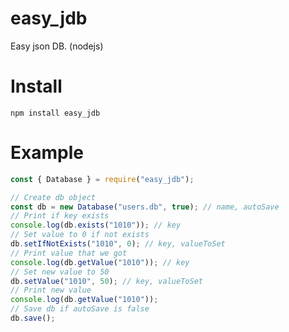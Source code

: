 # easy_jdb
 Easy json DB. (nodejs)

# Install
`npm install easy_jdb`

# Example
```js
const { Database } = require("easy_jdb");

// Create db object
const db = new Database("users.db", true); // name, autoSave
// Print if key exists
console.log(db.exists("1010")); // key
// Set value to 0 if not exists
db.setIfNotExists("1010", 0); // key, valueToSet
// Print value that we got
console.log(db.getValue("1010")); // key
// Set new value to 50
db.setValue("1010", 50); // key, valueToSet
// Print new value
console.log(db.getValue("1010"));
// Save db if autoSave is false
db.save();
```
